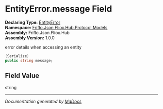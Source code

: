 ﻿<!--  
  <auto-generated>   
    The contents of this file were generated by a tool.  
    Changes to this file may be list if the file is regenerated  
  </auto-generated>   
-->

# EntityError.message Field

**Declaring Type:** [EntityError](../index.md)  
**Namespace:** [Friflo.Json.Fliox.Hub.Protocol.Models](../../index.md)  
**Assembly:** Friflo.Json.Fliox.Hub  
**Assembly Version:** 1.0.0

error details when accessing an entity

```csharp
[Serialize]
public string message;
```

## Field Value

string

___

*Documentation generated by [MdDocs](https://github.com/ap0llo/mddocs)*
